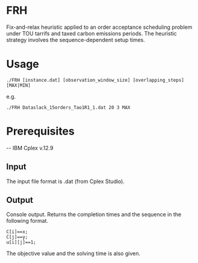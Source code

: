 # FRH
Fix-and-relax heuristic applied to an order acceptance scheduling problem under TOU tarrifs and taxed carbon emissions periods. 
The heuristic strategy involves the sequence-dependent setup times.

# Usage

```./FRH [instance.dat] [observation_window_size] [overlapping_steps] [MAX|MIN] ```

e.g.

```./FRH Dataslack_15orders_Tao1R1_1.dat 20 3 MAX```

# Prerequisites

-- IBM Cplex v.12.9

## Input

The input file format is .dat (from Cplex Studio).   

## Output

Console output. Returns the completion times and the sequence in the following format.

```
C[i]==x;
C[j]==y;
u[i][j]==1;
```

The objective value and the solving time is also given.



